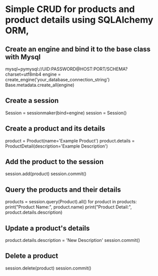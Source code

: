 # Simple CRUD for products and product details using SQLAlchemy ORM,


## Create an engine and bind it to the base class with Mysql

mysql+pymysql://UID:PASSWORD@HOST:PORT/SCHEMA?charset=utf8mb4
engine = create_engine('your_database_connection_string')
Base.metadata.create_all(engine)

## Create a session
Session = sessionmaker(bind=engine)
session = Session()

## Create a product and its details
product = Product(name='Example Product')
product.details = ProductDetail(description='Example Description')

## Add the product to the session
session.add(product)
session.commit()

## Query the products and their details
products = session.query(Product).all()
for product in products:
    print("Product Name:", product.name)
    print("Product Detail:", product.details.description)

## Update a product's details
product.details.description = 'New Description'
session.commit()

## Delete a product
session.delete(product)
session.commit()
```
